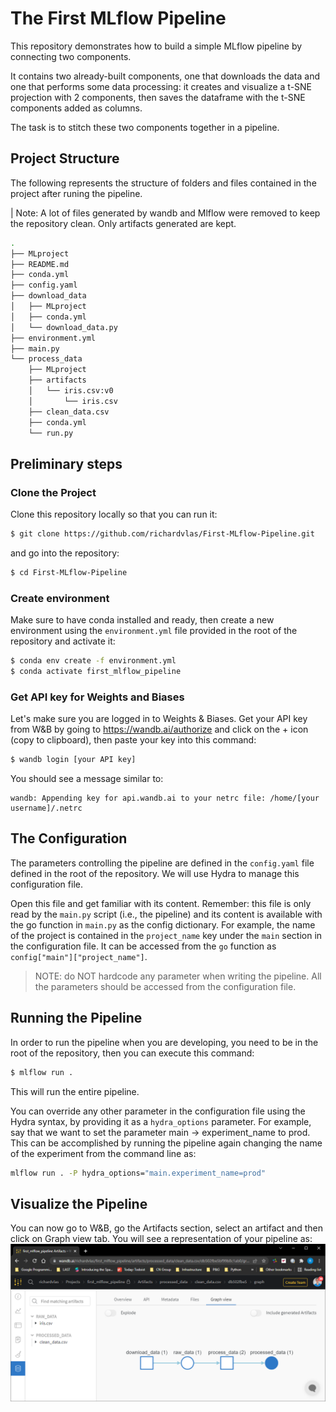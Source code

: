 # The First MLflow Pipeline
This repository demonstrates how to build a simple MLflow pipeline by connecting two components.

It contains two already-built components, one that downloads the data and one that performs some data processing: it creates and visualize 
a t-SNE projection with 2 components, then saves the dataframe with the t-SNE components added as columns. 

The task is to stitch these two components together in a pipeline.

## Project Structure

The following represents the structure of folders and files contained in the project after runing the pipeline.

| Note: A lot of files generated by wandb and Mlflow were removed to keep the repository clean. Only artifacts generated are kept.

```bash
.
├── MLproject
├── README.md
├── conda.yml
├── config.yaml
├── download_data
│   ├── MLproject
│   ├── conda.yml
│   └── download_data.py
├── environment.yml
├── main.py
└── process_data
    ├── MLproject
    ├── artifacts
    │   └── iris.csv:v0
    │       └── iris.csv
    ├── clean_data.csv
    ├── conda.yml
    └── run.py
```


## Preliminary steps
### Clone the Project
Clone this repository locally so that you can run it:

```bash
$ git clone https://github.com/richardvlas/First-MLflow-Pipeline.git
```
and go into the repository:

```bash
$ cd First-MLflow-Pipeline
```

### Create environment

Make sure to have conda installed and ready, then create a new environment using the `environment.yml` file provided in the root of the repository and activate it:

```bash
$ conda env create -f environment.yml
$ conda activate first_mlflow_pipeline 
```

### Get API key for Weights and Biases

Let's make sure you are logged in to Weights & Biases. Get your API key from W&B by going to https://wandb.ai/authorize and click on the + icon (copy to clipboard), then paste your key into this command:

```bash
$ wandb login [your API key]
```

You should see a message similar to:

```
wandb: Appending key for api.wandb.ai to your netrc file: /home/[your username]/.netrc
```

## The Configuration
The parameters controlling the pipeline are defined in the `config.yaml` file defined in the root of the repository. We will use Hydra to manage this configuration file. 

Open this file and get familiar with its content. Remember: this file is only read by the `main.py` script (i.e., the pipeline) and its content is available with the go function in `main.py` as the config dictionary. For example, the name of the project is contained in the `project_name` key under the `main` section in the configuration file. It can be accessed from the `go` function as `config["main"]["project_name"]`.

> NOTE: do NOT hardcode any parameter when writing the pipeline. All the parameters should be accessed from the configuration file.

## Running the Pipeline
In order to run the pipeline when you are developing, you need to be in the root of the repository, then you can execute this command:

```bash
$ mlflow run .
```

This will run the entire pipeline.

You can override any other parameter in the configuration file using the Hydra syntax, by providing it as a `hydra_options` parameter. For example, say that we want to set the parameter main -> experiment_name to prod. This can be accomplished by running the pipeline again changing the name of the experiment from the command line as:

```bash
mlflow run . -P hydra_options="main.experiment_name=prod"
```

## Visualize the Pipeline
You can now go to W&B, go the Artifacts section, select an artifact and then click on Graph view tab. You will see a representation of your pipeline as:
   ![screenshot](first_pipeline.png "first pipeline")
